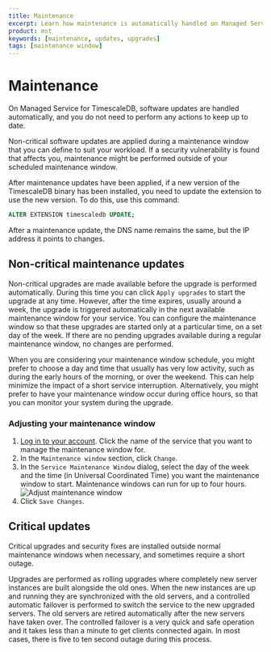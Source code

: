 ```yaml
---
title: Maintenance
excerpt: Learn how maintenance is automatically handled on Managed Service for TimescaleDB
product: mst
keywords: [maintenance, updates, upgrades]
tags: [maintenance window]
---
```


# Maintenance

On Managed Service for TimescaleDB, software updates are handled automatically,
and you do not need to perform any actions to keep up to date.

Non-critical software updates are applied during a maintenance window that you
can define to suit your workload. If a security vulnerability is found that
affects you, maintenance might be performed outside of your scheduled
maintenance window.

After maintenance updates have been applied, if a new version of the TimescaleDB
binary has been installed, you need to update the extension to use the new
version. To do this, use this command:

```sql
ALTER EXTENSION timescaledb UPDATE;
```

<Highlight type="important">
After a maintenance update, the DNS name remains the same, but the IP address
it points to changes.
</Highlight>

## Non-critical maintenance updates

Non-critical upgrades are made available before the upgrade is performed
automatically. During this time you can click `Apply upgrades` to start the
upgrade at any time. However, after the time expires, usually around a week,
the upgrade is triggered automatically in the next available maintenance window
for your service. You can configure the maintenance window so that these
upgrades are started only at a particular time, on a set day of the week. If
there are no pending upgrades available during a regular maintenance window, no
changes are performed.

When you are considering your maintenance window schedule, you might prefer to
choose a day and time that usually has very low activity, such as during the
early hours of the morning, or over the weekend. This can help minimize the
impact of a short service interruption. Alternatively, you might prefer to have
your maintenance window occur during office hours, so that you can monitor your
system during the upgrade.

<Procedure>

### Adjusting your maintenance window

1.  [Log in to your account][mst-login]. Click the name of the service that
    you want to manage the maintenance window for.
1.  In the `Maintenance window` section, click `Change`.
1.  In the `Service Maintenance Window` dialog, select the day of the week and
    the time (in Universal Coordinated Time) you want the maintenance window to
    start. Maintenance windows can run for up to four hours.
    <img class="main-content__illustration" src="https://s3.amazonaws.com/assets.timescale.com/docs/images/mst-maintwindow.png" alt="Adjust maintenance window"/>
1.  Click `Save Changes`.

</Procedure>

## Critical updates

Critical upgrades and security fixes are installed outside normal maintenance
windows when necessary, and sometimes require a short outage.

Upgrades are performed as rolling upgrades where completely new server instances
are built alongside the old ones. When the new instances are up and running they
are synchronized with the old servers, and a controlled automatic failover is
performed to switch the service to the new upgraded servers. The old servers are
retired automatically after the new servers have taken over. The controlled
failover is a very quick and safe operation and it takes less than a minute to
get clients connected again. In most cases, there is five to ten second outage
during this process.

[mst-login]: https://portal.managed.timescale.com
